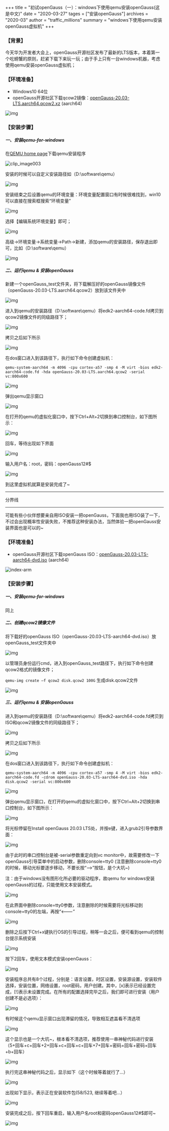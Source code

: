 +++
title = "初试openGauss（一）：windows下使用qemu安装openGauss(这是中文)"
date = "2020-03-27"
tages = ["安装openGauss"]
archives = "2020-03"
author = "traffic_millions"
summary = "windows下使用qemu安装openGauss虚拟机"
+++

### 【背景】
今天华为开发者大会上，openGauss开源社区发布了最新的LTS版本，本着第一个吃螃蟹的原则，赶紧下载下来玩一玩；由于手上只有一台windows机器，考虑使用qemu安装openGauss虚拟机；

### 【环境准备】
- Windows10 64位
- openGauss开源社区下载qcow2镜像：[openGauss-20.03-LTS.aarch64.qcow2.xz](http://repo.openGauss.org/openGauss-20.03-LTS/virtual_machine_img/aarch64/openGauss-20.03-LTS.aarch64.qcow2.xz) (aarch64)


![img](../2020-03-27-qemu-media/download_qcow2.png "download_qcow2.png")

### 【安装步骤】

##### 一、安装qemu-for-windows

在[QEMU home page](https://qemu.weilnetz.de/w64/2019/)下载qemu安装程序

![clip_image003](../2020-03-27-qemu-media/clip_image003.png "clip_image003.png")

安装的时候可以自定义安装路径如（D:\software\qemu）

![img](../2020-03-27-qemu-media/clip_image005.png "clip_image005.png")

安装结束之后设置qemu的环境变量：环境变量配置窗口有时候很难找到，win10可以直接在搜索框搜索“环境变量”

![img](../2020-03-27-qemu-media/clip_image007.png "clip_image007.png")

选择【编辑系统环境变量】即可；

![img](../2020-03-27-qemu-media/clip_image009.png "clip_image009.png")

高级->环境变量->系统变量->Path->新建，添加qemu的安装路径，保存退出即可，比如（D:\software\qemu）

![img](../2020-03-27-qemu-media/clip_image011.png "clip_image011.png")

##### 二、运行qemu & 安装openGauss

新建一个openGauss_test文件夹，将下载解压好的openGauss镜像文件（openGauss-20.03-LTS.aarch64.qcow2）放到该文件夹中

![img](../2020-03-27-qemu-media/show_qcow2.png "show_qcow2.png")

进入到qemu的安装路径（D:\software\qemu）将edk2-aarch64-code.fd拷贝到qcow2镜像文件的同级路径下；

![img](../2020-03-27-qemu-media/clip_image014.png "clip_image014.png")

拷贝之后如下所示

![img](../2020-03-27-qemu-media/qcow2_fd.png "qcow2_fd.png")

在dos窗口进入到该路径下，执行如下命令创建虚拟机：

`qemu-system-aarch64 -m 4096 -cpu cortex-a57 -smp 4 -M virt -bios edk2-aarch64-code.fd -hda openGauss-20.03-LTS.aarch64.qcow2 -serial vc:800x600`

![img](../2020-03-27-qemu-media/exec_qcow2_to_create.png "exec_qcow2_to_create.png")

弹出qemu显示窗口

![img](../2020-03-27-qemu-media/clip_image017.png "clip_image017.png")

在打开的qemu的虚拟化窗口中，按下Ctrl+Alt+2切换到串口控制台，如下图所示：

![img](../2020-03-27-qemu-media/qcow2_install_show.png "qcow2_install_show.png")

回车，等待出现如下界面

![img](../2020-03-27-qemu-media/wait_login.png "wait_login.png")

输入用户名：root，密码：openGauss12#$

![img](../2020-03-27-qemu-media/qcow2_install_done.png "qcow2_install_done.png")

到这里虚拟机就算是安装完成了~



---

分界线

---



可能有些小伙伴想要亲自用ISO安装一把openGauss，下面我也用ISO装了一下，不过会出现概率性安装失败，不推荐这种安装办法，当然体验一把openGauss安装界面也是可以的~

### 【环境准备】

- openGauss开源社区下载openGauss ISO：[openGauss-20.03-LTS-aarch64-dvd.iso](https://repo.openGauss.org/openGauss-20.03-LTS/ISO/aarch64/openGauss-20.03-LTS-aarch64-dvd.iso) (aarch64)

![index-arm](../2020-03-27-qemu-media/index-arm.png "index-arm.png")

### 【安装步骤】

##### 一、安装qemu-for-windows

同上

##### 二、创建qcow2镜像文件

将下载好的openGauss ISO（openGauss-20.03-LTS-aarch64-dvd.iso）放openGauss_test文件夹中

![img](../2020-03-27-qemu-media/put_iso.png "put_iso.png")

以管理员身份运行cmd，进入到openGauss_test路径下，执行如下命令创建qcow2格式的镜像文件；

`qemu-img create –f qcow2 disk.qcow2 100G`  生成disk.qcow2文件

![img](../2020-03-27-qemu-media/generate_qcow2.png "generate_qcow2.png")

##### 三、运行qemu & 安装openGauss

进入到qemu的安装路径（D:\software\qemu）将edk2-aarch64-code.fd拷贝到ISO和qcow2镜像文件的同级路径下；

![img](../2020-03-27-qemu-media/clip_image014.png "clip_image014.png")

拷贝之后如下所示

![img](../2020-03-27-qemu-media/copy_fd.png "copy_fd.png")

在dos窗口进入到该路径下，执行如下命令创建虚拟机：

`qemu-system-aarch64 -m 4096 -cpu cortex-a57 -smp 4 -M virt -bios edk2-aarch64-code.fd -cdrom openGauss-20.03-LTS-aarch64-dvd.iso -hda disk.qcow2 -serial vc:800x600`

![img](../2020-03-27-qemu-media/exec_iso.png "exec_iso.png")

弹出qemu显示窗口，在打开的qemu的虚拟化窗口中，按下Ctrl+Alt+2切换到串口控制台，如下图所示：

![img](../2020-03-27-qemu-media/clip_image017.png "clip_image017.png")

将光标停留在Install openGauss 20.03 LTS处，并按e键，进入grub2引导参数界面：

![img](../2020-03-27-qemu-media/clip_image018.png "clip_image018.png")

由于此时的串口控制台是被-serial参数重定向到vc monitor中，故需要修改一下openGauss引导菜单中的启动参数，删除console=tty0  (注意删除console=tty0的时候，移动光标要逐步移动，不要长按“—>”按钮，是个大坑~) 

注：由于windows没有图形化所必要的驱动程序，故qemu for windows安装openGauss的过程，只能使用文本安装模式。

![img](https://media.giphy.com/media/ZeX112ImfdnHvYv7Z0/giphy.gif)

在此界面中删除console=tty0参数，注意删除的时候需要将光标移动到console=tty0的左端，再按“<---”

![img](../2020-03-27-qemu-media/clip_image020.png "clip_image020.png")

删除之后按下Ctrl+x键执行OS的引导过程，稍等一会之后，便可看到qemu的控制台提示系统安装

![img](../2020-03-27-qemu-media/clip_image021.png "clip_image021.png")

按下2回车，使用文本模式安装openGauss：

![img](../2020-03-27-qemu-media/clip_image022.png "clip_image022.png")

安装程序总共有8个过程，分别是：语言设置，时区设置，安装源设置，安装软件选择，安装位置，网络设置，root密码，用户创建。其中，[x]表示已经设置完成，[!]表示未设置完成。在所有的配置选择完毕之后，我们即可进行安装（用户创建不是必选项）：

![img](../2020-03-27-qemu-media/clip_image023.png "clip_image023.png")

有时候这个qemu显示窗口出现滞留的情况，导致相互遮盖看不清选项 

![img](../2020-03-27-qemu-media/clip_image024.png "clip_image024.png")

这个显示也是一个大坑~，根本看不清选项，推荐使用一串神秘代码进行安装（5+回车+c+回车+2+回车+c+回车+c+回车+7+回车+密码+回车+密码+回车+b+回车）

![img](https://media.giphy.com/media/RiWWsA60e3bXrwrdb9/giphy.gif)

执行完这串神秘代码之后，显示如下（这个时候等着就行了…）

![img](../2020-03-27-qemu-media/clip_image025.png "clip_image025.png")

出现如下显示，表示正在安装软件包(58/523, 继续等着吧…）

![img](../2020-03-27-qemu-media/clip_image026.png "clip_image026.png")

安装完成之后，按下回车重启，输入用户名root和密码openGauss12#$即可~

![img](../2020-03-27-qemu-media/ended.png "ended.png")